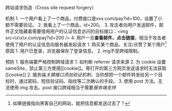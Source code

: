 跨站请求伪造（Cross site request forgery）

机制
	1. 一个用户看上了一个商品，付费接口是xxx.com/pay?id=100，设置了小额不需要验证。
	2. 我看上了一个商品，id=200。
	3. 攻击者向用户发送邮件，邮件正文隐藏着需要借用用户的认证信息访问的目标接口：\<img src=\x\x\x.com/pay?id=200 />
	4. 用户一旦**查看邮件、点击链接**，相当于攻击者使用了用户的认证信息向服务器发起请求
		1. 购买某个商品、关注/点赞了某个用户[^1] 
原因
	1. 用户已登录，浏览器保存了登录信息。
	2. img不受跨域限制。

预防
	1. 服务端要严格控制跨域请求
		1. 如判断 referrer 请求来源
		2. 为 cookie 设置 sameSite，禁止第三方使用[[cookie]]。等打开的第三方网页发送请求时无法获取 [[cookie]] 
	2. 服务端*关键接口添加验证机制*，当你想把一个邮件转发给另一个目标时，通过密码、短信验证码、指纹等二次确认的手段。
	3. 使用 post 方法。无法使用 img 攻击。post 接口跨域相当于需要*服务端支持* 

[^1]: 如果链接指向黑客自己的网站，就把信息都发送过去了？
